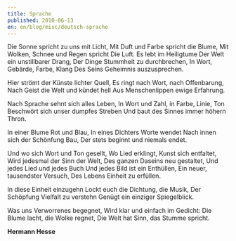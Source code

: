 ```yaml
---
title: Sprache
published: 2010-06-13
en: en/blog/misc/deutsch-sprache
---
```


Die Sonne spricht zu uns mit Licht, 
Mit Duft und Farbe spricht die Blume,
Mit Wolken, Schnee und Regen spricht
Die Luft. Es lebt im Heiligtume 
Der Welt ein unstillbarer Drang, 
Der Dinge Stummheit zu durchbrechen, 
In Wort, Gebärde, Farbe, Klang
Des Seins Geheimnis auszusprechen. 

<!--more-->

Hier strömt der Künste lichter Quell,
Es ringt nach Wort, nach Offenbarung, 
Nach Geist die Welt und kündet hell
Aus Menschenlippen ewige Erfahrung.

Nach Sprache sehnt sich alles Leben,
In Wort und Zahl, in Farbe, Linie, Ton 
Beschwört sich unser dumpfes Streben
Und baut des Sinnes immer höhern Thron.

In einer Blume Rot und Blau,
In eines Dichters Worte wendet
Nach innen sich der Schönfung Bau,
Der stets beginnt und niemals endet. 

Und wo sich Wort und Ton gesellt,
Wo Lied erklingt, Kunst sich entfaltet,
Wird jedesmal der Sinn der Welt,
Des ganzen Daseins neu gestaltet,
Und jedes Lied und jedes Buch
Und jedes Bild ist ein Enthüllen,
Ein neuer, tausendster Versuch,
Des Lebens Einheit zu erfüllen.

In diese Einheit einzugehn
Lockt euch die Dichtung, die Musik, 
Der Schöpfung Vielfalt zu verstehn
Genügt ein einziger Spiegelblick.

Was uns Verworrenes begegnet, 
Wird klar und einfach im Gedicht:
Die Blume lacht, die Wolke regnet,
Die Welt hat Sinn, das Stumme spricht.

**Hermann Hesse**

